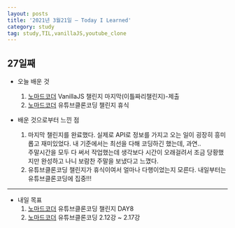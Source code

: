 ```yaml
---
layout: posts
title: '2021년 3월21일 — Today I Learned'
category: study
tag: study,TIL,vanillaJS,youtube_clone
---
```


## 27일째

- 오늘 배운 것
  1. [노마드코더][1] VanillaJS 챌린지 마지막(이틀짜리챌린지)-제출
  2. [노마드코더][1] 유튜브클론코딩 챌린지 휴식
     <br>
- 배운 것으로부터 느낀 점

  1. 마지막 챌린지를 완료했다. 실제로 API로 정보를 가지고 오는 일이 굉장히 흥미롭고 재미있었다. 내 기준에서는 최선을 다해 코딩하긴 했는데, 과연..  
     주말시간을 모두 다 써서 작업했는데 생각보다 시간이 오래걸려서 조금 당황했지만 완성하고 나니 보람찬 주말을 보냈다고 느꼈다.
  2. 유튜브클론코딩 챌린지가 휴식이여서 얼마나 다행이었는지 모른다. 내일부터는 유튜브클론코딩에 집중!!!

---

- 내일 목표
  1. [노마드코더][1] 유튜브클론코딩 챌린지 DAY8
  2. [노마드코더][1] 유튜브클론코딩 2.12강 ~ 2.17강

[1]: https://nomadcoders.co/ '노마드코더'
